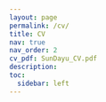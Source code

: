 ```yaml
---
layout: page
permalink: /cv/
title: CV
nav: true
nav_order: 2
cv_pdf: SunDayu_CV.pdf
description: 
toc:
  sidebar: left
---
```



<object data= 
"{{ page.cv_pdf | prepend: 'assets/pdf/' | relative_url}}"
                width="800"
                height="900"> 
 </object> 